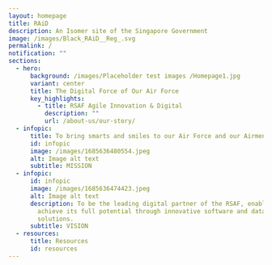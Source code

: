 ```yaml
---
layout: homepage
title: RAiD
description: An Isomer site of the Singapore Government
image: /images/Black_RAiD__Reg_.svg
permalink: /
notification: ""
sections:
  - hero:
      background: /images/Placeholder test images /Homepage1.jpg
      variant: center
      title: The Digital Force of Our Air Force
      key_highlights:
        - title: RSAF Agile Innovation & Digital
          description: ""
          url: /about-us/our-story/
  - infopic:
      title: To bring smarts and smiles to our Air Force and our Airmen
      id: infopic
      image: /images/1685636480554.jpeg
      alt: Image alt text
      subtitle: MISSION
  - infopic:
      id: infopic
      image: /images/1685636474423.jpeg
      alt: Image alt text
      description: To be the leading digital partner of the RSAF, enabling it to
        achieve its full potential through innovative software and data
        solutions.
      subtitle: VISION
  - resources:
      title: Resources
      id: resources
---
```


